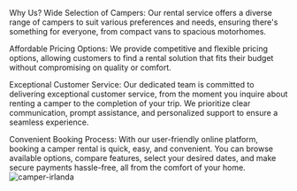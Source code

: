 Why Us?
Wide Selection of Campers: Our rental service offers a diverse range of campers to suit various preferences and needs, ensuring there's something for everyone, from compact vans to spacious motorhomes.

Affordable Pricing Options: We provide competitive and flexible pricing options, allowing customers to find a rental solution that fits their budget without compromising on quality or comfort.

Exceptional Customer Service: Our dedicated team is committed to delivering exceptional customer service, from the moment you inquire about renting a camper to the completion of your trip. We prioritize clear communication, prompt assistance, and personalized support to ensure a seamless experience.

Convenient Booking Process: With our user-friendly online platform, booking a camper rental is quick, easy, and convenient. You can browse available options, compare features, select your desired dates, and make secure payments hassle-free, all from the comfort of your home.
![camper-irlanda](https://github.com/worldofvictory/CamperRent/assets/133643234/aeb7fedf-d041-4f4f-ba84-0e06abcfb8a4)
